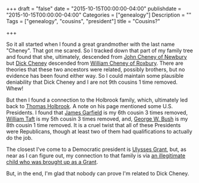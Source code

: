 +++
draft = "false"
date = "2015-10-15T00:00:00-04:00"
publishdate = "2015-10-15T00:00:00-04:00"
Categories = ["genealogy"]
Description = ""
Tags = ["genealogy", "cousins", "president"]
title = "Cousins?"

+++

So it all started when I found a great grandmother with the last name "Cheney".  That got me scared.  So I tracked down that part of my family tree and found that she, ultimately, descended from 
[John Cheney of Newbury](http://www.werelate.org/wiki/Person:John_Cheney_%2846%29)
but [Dick Cheney](http://www.werelate.org/wiki/Person:Richard_Cheney_%288%29) descended from [William Cheney of Roxbury](http://www.werelate.org/wiki/Person:William_Cheney_%281%29).
There are theories that these two ancestors were related, possibly brothers, but no evidence has been found either way.  So I could maintain some plausible deniability that Dick Cheney and I are not 9th cousins 1 time removed.  Whew!

But then I found a connection to the Holbrook family, which, ultimately led back to [Thomas Holbrook](http://www.werelate.org/wiki/Person:Thomas_Holbrook_%283%29).  A note on his page mentioned some U.S. Presidents.  I found that [James Garfield](http://www.werelate.org/wiki/Person:James_Garfield_%281%29) is my 6th cousin 3 times removed, [William Taft](http://www.werelate.org/wiki/Person:William_Taft_%282%29) is my 5th cousin 3 times removed, and, [George W. Bush](http://www.werelate.org/wiki/Person:George_Bush_%283%29) is my 8th cousin 1 time removed.  It is a cruel twist that all of these Presidents were Republicans, though at least two of them had qualifications to actually do the job.

The closest I've come to a Democratic president is [Ulysses Grant](http://www.werelate.org/wiki/Person:Hiram_Grant_%282%29), but, as near as I can figure out, my connection to that family is via [an illegitimate child who was brought up as a Grant](http://www.werelate.org/wiki/Person:Beriah_Grant_%281%29).

But, in the end, I'm glad that nobody can prove I'm related to Dick Cheney.
